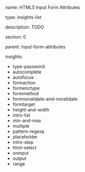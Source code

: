 name: HTML5 Input Form Attributes

type: insights-list

description: TODO

section: 0

parent: input-form-attributes

insights:
  - type-password
  - autocomplete
  - autofocus
  - formaction
  - formenctype
  - formmethod
  - formnovalidate-and-novalidate
  - formtarget
  - height-and-width
  - intro-list
  - min-and-max
  - multiple
  - pattern-regexp
  - placeholder
  - intro-step
  - html-select
  - oninput
  - output
  - range
